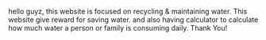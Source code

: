 hello guyz,
this website is focused on recycling & maintaining water. This website give reward for saving water. and also having calculator to calculate how much water a person or family is consuming daily.
Thank You!
